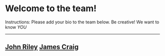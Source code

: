 # Welcome to the team!  

Instructions: Please add your bio to the team below.  Be creative!  We want to know *YOU*

-------------

[John Riley](john-riley.md)
[James Craig](james-craig.md)
---------
